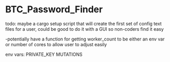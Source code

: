# BTC_Password_Finder

todo: maybe a cargo setup script that will create the first set of config text files for a user, could be good to do it with a GUI so non-coders find it easy

-potentially have a function for getting worker_count to be either an env var or number of cores to allow user to adjust easily

env vars:
PRIVATE_KEY
MUTATIONS